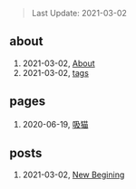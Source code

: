 > Last Update: 2021-03-02

## about
1. 2021-03-02, [About](about/me.md)
1. 2021-03-02, [tags](about/tags.md)
## pages
1. 2020-06-19, [吸猫](pages/吸猫.md)
## posts
1. 2021-03-02, [New Begining](posts/bookmarks.md)